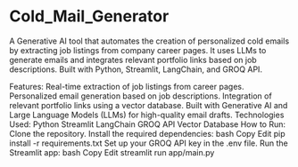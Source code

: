 # Cold_Mail_Generator
A Generative AI tool that automates the creation of personalized cold emails by extracting job listings from company career pages. It uses LLMs to generate emails and integrates relevant portfolio links based on job descriptions. Built with Python, Streamlit, LangChain, and GROQ API.

Features:
Real-time extraction of job listings from career pages.
Personalized email generation based on job descriptions.
Integration of relevant portfolio links using a vector database.
Built with Generative AI and Large Language Models (LLMs) for high-quality email drafts.
Technologies Used:
Python
Streamlit
LangChain
GROQ API
Vector Database
How to Run:
Clone the repository.
Install the required dependencies:
bash
Copy
Edit
pip install -r requirements.txt
Set up your GROQ API key in the .env file.
Run the Streamlit app:
bash
Copy
Edit
streamlit run app/main.py
